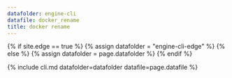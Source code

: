 ```yaml
---
datafolder: engine-cli
datafile: docker_rename
title: docker rename
---
```

<!--
Sorry, but the contents of this page are automatically generated from
Docker's source code. If you want to suggest a change to the text that appears
here, you'll need to find the string by searching this repo:

https://www.github.com/docker/docker
-->
{% if site.edge == true %}
  {% assign datafolder = "engine-cli-edge" %}
{% else %}
  {% assign datafolder = page.datafolder %}
{% endif %}

{% include cli.md datafolder=datafolder datafile=page.datafile %}
